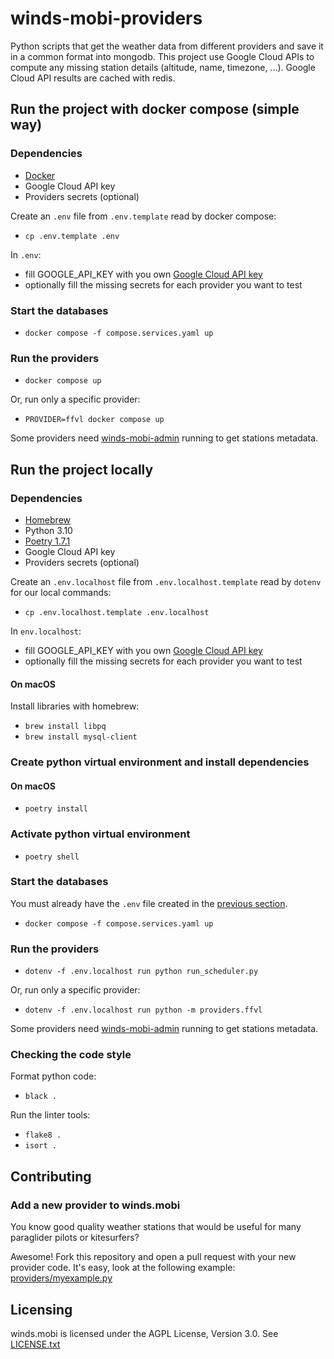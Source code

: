 winds-mobi-providers
====================

Python scripts that get the weather data from different providers and save it in a common format into mongodb. 
This project use Google Cloud APIs to compute any missing station details (altitude, name, timezone, ...).
Google Cloud API results are cached with redis.

## Run the project with docker compose (simple way)
### Dependencies
- [Docker](https://docs.docker.com/get-docker/)
- Google Cloud API key
- Providers secrets (optional)

Create an `.env` file from `.env.template` read by docker compose:
- `cp .env.template .env`

In `.env`:
- fill GOOGLE_API_KEY with you own [Google Cloud API key](https://cloud.google.com/docs/authentication/api-keys#creating_an_api_key)
- optionally fill the missing secrets for each provider you want to test

### Start the databases
- `docker compose -f compose.services.yaml up`

### Run the providers
- `docker compose up`

Or, run only a specific provider:
- `PROVIDER=ffvl docker compose up`

Some providers need [winds-mobi-admin](https://github.com/winds-mobi/winds-mobi-admin#run-the-project-with-docker-compose-simple-way) running to get stations metadata.

## Run the project locally
### Dependencies
- [Homebrew](https://brew.sh)
- Python 3.10
- [Poetry 1.7.1](https://python-poetry.org)
- Google Cloud API key
- Providers secrets (optional)

Create an `.env.localhost` file from `.env.localhost.template` read by `dotenv` for our local commands:
- `cp .env.localhost.template .env.localhost`

In `env.localhost`:
- fill GOOGLE_API_KEY with you own [Google Cloud API key](https://cloud.google.com/docs/authentication/api-keys#creating_an_api_key)
- optionally fill the missing secrets for each provider you want to test

#### On macOS
Install libraries with homebrew:
- `brew install libpq`
- `brew install mysql-client`

### Create python virtual environment and install dependencies
#### On macOS
- `poetry install`

### Activate python virtual environment
- `poetry shell`

### Start the databases
You must already have the `.env` file created in the [previous section](#run-the-project-with-docker-compose-simple-way).
- `docker compose -f compose.services.yaml up`

### Run the providers
- `dotenv -f .env.localhost run python run_scheduler.py`

Or, run only a specific provider:
- `dotenv -f .env.localhost run python -m providers.ffvl`

Some providers need [winds-mobi-admin](https://github.com/winds-mobi/winds-mobi-admin#run-the-project-with-docker-compose-simple-way) running to get stations metadata.

### Checking the code style
Format python code:
- `black .`

Run the linter tools:
- `flake8 .`
- `isort .`

## Contributing
### Add a new provider to winds.mobi
You know good quality weather stations that would be useful for many paraglider pilots or kitesurfers? 

Awesome! Fork this repository and open a pull request with your new provider code. It's easy, look at the following
example: [providers/myexample.py](providers/myexample.py)

## Licensing
winds.mobi is licensed under the AGPL License, Version 3.0. See [LICENSE.txt](LICENSE.txt)
